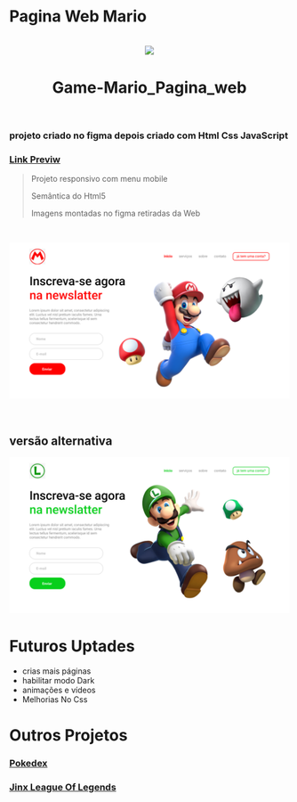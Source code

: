 # Pagina Web Mario

<div align="center">
    <br>
      <img width="200px" src="https://pngimg.com/uploads/mario/mario_PNG64.png" >
      <h1>Game-Mario_Pagina_web</h1>
    <br>
</div>



### projeto criado no figma depois criado com Html Css JavaScript
### [Link Previw](https://guilherme-alexander.github.io/Game-Mario_Pagina_web/)
> Projeto responsivo com menu mobile
> 
> Semântica do Html5
>
>Imagens montadas no figma retiradas da Web
  
  <br>
  
 ![Image Project](https://github.com/Guilherme-alexander/Game-Mario_Pagina_web/blob/main/Mario%20(2).png) 
 
 <br>
 
 ## versão alternativa 
 ![Image Project](https://github.com/Guilherme-alexander/Game-Mario_Pagina_web/blob/main/Luid%20(1).png)
 
 # Futuros Uptades
 * crias mais páginas
 * habilitar modo Dark
 * animações e vídeos 
 * Melhorias No Css
 
 
 
 # Outros Projetos
 ### [Pokedex](https://github.com/Guilherme-alexander/Pokedex)
 ### [Jinx League Of Legends ](https://github.com/Guilherme-alexander/League_Of_Legends_Jinx)

 
